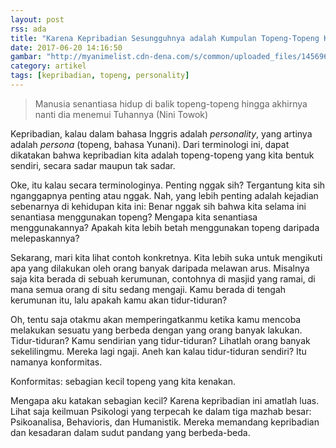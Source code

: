 ```yaml
---
layout: post
rss: ada
title: "Karena Kepribadian Sesungguhnya adalah Kumpulan Topeng-Topeng Kita"
date: 2017-06-20 14:16:50
gambar: "http://myanimelist.cdn-dena.com/s/common/uploaded_files/1456968363-b162b20256121c4b099b741995b2ce4b.jpeg"
category: artikel
tags: [kepribadian, topeng, personality]
---
```


> Manusia senantiasa hidup di balik topeng-topeng hingga akhirnya nanti dia menemui Tuhannya (Nini Towok)

Kepribadian, kalau dalam bahasa Inggris adalah _personality_, yang artinya adalah _persona_ (topeng, bahasa Yunani). Dari terminologi ini, dapat dikatakan bahwa kepribadian kita adalah topeng-topeng yang kita bentuk sendiri, secara sadar maupun tak sadar.

Oke, itu kalau secara terminologinya. Penting nggak sih? Tergantung kita sih nganggapnya penting atau nggak. Nah, yang lebih penting adalah kejadian sebenarnya di kehidupan kita ini: Benar nggak sih bahwa kita selama ini senantiasa menggunakan topeng? Mengapa kita senantiasa menggunakannya? Apakah kita lebih betah menggunakan topeng daripada melepaskannya?

Sekarang, mari kita lihat contoh konkretnya. Kita lebih suka untuk mengikuti apa yang dilakukan oleh orang banyak daripada melawan arus. Misalnya saja kita berada di sebuah kerumunan, contohnya di masjid yang ramai, di mana semua orang di situ sedang mengaji. Kamu berada di tengah kerumunan itu, lalu apakah kamu akan tidur-tiduran?

Oh, tentu saja otakmu akan memperingatkanmu ketika kamu mencoba melakukan sesuatu yang berbeda dengan yang orang banyak lakukan. Tidur-tiduran? Kamu sendirian yang tidur-tiduran? Lihatlah orang banyak sekelilingmu. Mereka lagi ngaji. Aneh kan kalau tidur-tiduran sendiri? Itu namanya konformitas.

Konformitas: sebagian kecil topeng yang kita kenakan.

Mengapa aku katakan sebagian kecil? Karena kepribadian ini amatlah luas. Lihat saja keilmuan Psikologi yang terpecah ke dalam tiga mazhab besar: Psikoanalisa, Behavioris, dan Humanistik. Mereka memandang kepribadian dan kesadaran dalam sudut pandang yang berbeda-beda.